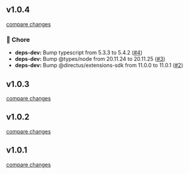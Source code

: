 


## v1.0.4

[compare changes](https://github.com/egidiusmengelberg/directus-extension-umami/compare/v1.0.3...v1.0.4)

### 🏡 Chore

- **deps-dev:** Bump typescript from 5.3.3 to 5.4.2 ([#4](https://github.com/egidiusmengelberg/directus-extension-umami/pull/4))
- **deps-dev:** Bump @types/node from 20.11.24 to 20.11.25 ([#3](https://github.com/egidiusmengelberg/directus-extension-umami/pull/3))
- **deps-dev:** Bump @directus/extensions-sdk from 11.0.0 to 11.0.1 ([#2](https://github.com/egidiusmengelberg/directus-extension-umami/pull/2))

## v1.0.3

[compare changes](https://github.com/egidiusmengelberg/directus-extension-umami/compare/v1.0.2...v1.0.3)

## v1.0.2

[compare changes](https://github.com/egidiusmengelberg/directus-extension-umami/compare/v1.0.1...v1.0.2)

## v1.0.1

[compare changes](https://github.com/egidiusmengelberg/directus-extension-umami/compare/v0.0.2...v1.0.1)


